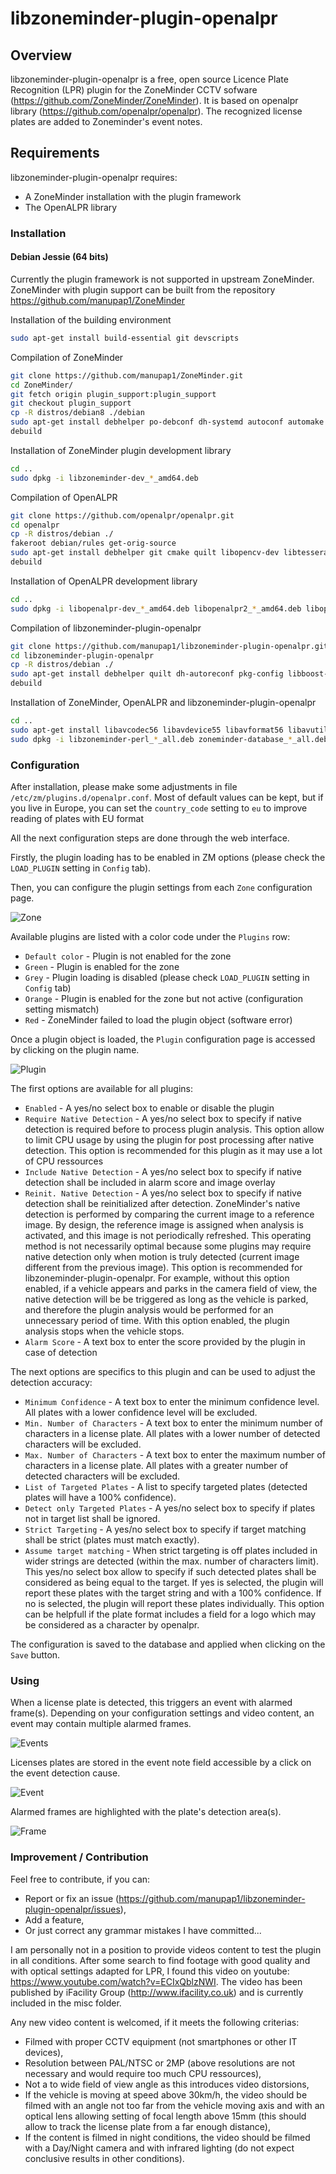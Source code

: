 libzoneminder-plugin-openalpr
=====================

## Overview

libzoneminder-plugin-openalpr is a free, open source Licence Plate Recognition (LPR) plugin for the ZoneMinder CCTV sofware (https://github.com/ZoneMinder/ZoneMinder).
It is based on openalpr library (https://github.com/openalpr/openalpr).
The recognized license plates are added to Zoneminder's event notes.

## Requirements

libzoneminder-plugin-openalpr requires:
- A ZoneMinder installation with the plugin framework
- The OpenALPR library

### Installation

#### Debian Jessie (64 bits)

Currently the plugin framework is not supported in upstream ZoneMinder.
ZoneMinder with plugin support can be built from the repository https://github.com/manupap1/ZoneMinder

Installation of the building environment
```bash
sudo apt-get install build-essential git devscripts
```
Compilation of ZoneMinder
```bash
git clone https://github.com/manupap1/ZoneMinder.git
cd ZoneMinder/
git fetch origin plugin_support:plugin_support
git checkout plugin_support
cp -R distros/debian8 ./debian
sudo apt-get install debhelper po-debconf dh-systemd autoconf automake quilt libphp-serialization-perl libgnutls28-dev libmysqlclient-dev libdbd-mysql-perl libdate-manip-perl libwww-perl libjpeg62-turbo-dev libpcre3-dev libavcodec-dev libavformat-dev libswscale-dev libavutil-dev libv4l-dev libbz2-dev libtool libsys-mmap-perl libnetpbm10-dev libavdevice-dev libdevice-serialport-perl libarchive-zip-perl libmime-lite-perl dh-autoreconf libvlccore-dev libvlc-dev libcurl4-openssl-dev libgcrypt20-dev libpolkit-gobject-1-dev libdbi-perl libnet-sftp-foreign-perl libexpect-perl libmime-tools-perl pkg-config
debuild
```
Installation of ZoneMinder plugin development library
```bash
cd ..
sudo dpkg -i libzoneminder-dev_*_amd64.deb
```
Compilation of OpenALPR
```bash
git clone https://github.com/openalpr/openalpr.git
cd openalpr
cp -R distros/debian ./
fakeroot debian/rules get-orig-source
sudo apt-get install debhelper git cmake quilt libopencv-dev libtesseract-dev libtesseract-dev libleptonica-dev liblog4cplus-dev libcurl3-dev uuid-dev
debuild
```
Installation of OpenALPR development library
```bash
cd ..
sudo dpkg -i libopenalpr-dev_*_amd64.deb libopenalpr2_*_amd64.deb libopenalpr-data_*_all.deb
```
Compilation of libzoneminder-plugin-openalpr
```bash
git clone https://github.com/manupap1/libzoneminder-plugin-openalpr.git
cd libzoneminder-plugin-openalpr
cp -R distros/debian ./
sudo apt-get install debhelper quilt dh-autoreconf pkg-config libboost-program-options1.55-dev libopencv-dev libopencv-core-dev libopencv-imgproc-dev
debuild
```
Installation of ZoneMinder, OpenALPR and libzoneminder-plugin-openalpr
```bash
cd ..
sudo apt-get install libavcodec56 libavdevice55 libavformat56 libavutil54 libbz2-1.0 libc6 libcurl3 libgcc1 libgcrypt20 libgnutls-deb0-28 libgnutls-openssl27 libjpeg62-turbo libmysqlclient18 libpcre3 libstdc++6 libswscale3 libvlc5 zlib1g debconf init-system-helpers perl libdevice-serialport-perl libimage-info-perl libjson-any-perl libsys-mmap-perl liburi-encode-perl libwww-perl libarchive-tar-perl libarchive-zip-perl libdate-manip-perl libdbi-perl libmodule-load-conditional-perl libmime-lite-perl libmime-tools-perl libnet-sftp-foreign-perl libphp-serialization-perl libav-tools rsyslog netpbm zip policykit-1 apache2 libapache2-mod-php5 php5 php5-mysql mysql-server
sudo dpkg -i libzoneminder-perl_*_all.deb zoneminder-database_*_all.deb zoneminder-core_*_amd64.deb zoneminder-ui-base_*_amd64.deb zoneminder-ui-classic_*_all.deb libopenalpr2_*_amd64.deb libopenalpr-data_*_all.deb libzoneminder-plugin-openalpr_*_amd64.deb
```

### Configuration

After installation, please make some adjustments in file `/etc/zm/plugins.d/openalpr.conf`.
Most of default values can be kept, but if you live in Europe, you can set the `country_code` setting to `eu` to improve reading of plates with EU format

All the next configuration steps are done through the web interface.

Firstly, the plugin loading has to be enabled in ZM options (please check the `LOAD_PLUGIN` setting in `Config` tab).

Then, you can configure the plugin settings from each `Zone` configuration page.

![Zone](https://github.com/manupap1/libzoneminder-plugin-openalpr/blob/master/misc/zone.png)

Available plugins are listed with a color code under the `Plugins` row:
- `Default color` - Plugin is not enabled for the zone
- `Green` - Plugin is enabled for the zone
- `Grey` - Plugin loading is disabled (please check `LOAD_PLUGIN` setting in `Config` tab)
- `Orange` - Plugin is enabled for the zone but not active (configuration setting mismatch)
- `Red` - ZoneMinder failed to load the plugin object (software error)

Once a plugin object is loaded, the `Plugin` configuration page is accessed by clicking on the plugin name.

![Plugin](https://github.com/manupap1/libzoneminder-plugin-openalpr/blob/master/misc/plugin.png)

The first options are available for all plugins:
- `Enabled` - A yes/no select box to enable or disable the plugin
- `Require Native Detection` - A yes/no select box to specify if native detection is required before to process plugin analysis. This option allow to limit CPU usage by using the plugin for post processing after native detection. This option is recommended for this plugin as it may use a lot of CPU ressources
- `Include Native Detection` - A yes/no select box to specify if native detection shall be included in alarm score and image overlay
- `Reinit. Native Detection` - A yes/no select box to specify if native detection shall be reinitialized after detection. ZoneMinder's native detection is performed by comparing the current image to a reference image. By design, the reference image is assigned when analysis is activated, and this image is not periodically refreshed. This operating method is not necessarily optimal because some plugins may require native detection only when motion is truly detected (current image different from the previous image). This option is recommended for libzoneminder-plugin-openalpr. For example, without this option enabled, if a vehicle appears and parks in the camera field of view, the native detection will be be triggered as long as the vehicle is parked, and therefore the plugin analysis would be performed for an unnecessary period of time. With this option enabled, the plugin analysis stops when the vehicle stops.
- `Alarm Score` - A text box to enter the score provided by the plugin in case of detection

The next options are specifics to this plugin and can be used to adjust the detection accuracy:
- `Minimum Confidence` - A text box to enter the minimum confidence level. All plates with a lower confidence level will be excluded.
- `Min. Number of Characters` - A text box to enter the minimum number of characters in a license plate. All plates with a lower number of detected characters will be excluded.
- `Max. Number of Characters` - A text box to enter the maximum number of characters in a license plate. All plates with a greater number of detected characters will be excluded.
- `List of Targeted Plates` - A list to specify targeted plates (detected plates will have a 100% confidence).
- `Detect only Targeted Plates` - A yes/no select box to specify if plates not in target list shall be ignored.
- `Strict Targeting` - A yes/no select box to specify if target matching shall be strict (plates must match exactly).
- `Assume target matching` - When strict targeting is off plates included in wider strings are detected (within the max. number of characters limit). This yes/no select box allow to specify if such detected plates shall be considered as being equal to the target. If yes is selected, the plugin will report these plates with the target string and with a 100% confidence. If no is selected, the plugin will report these plates individually. This option can be helpfull if the plate format includes a field for a logo which may be considered as a character by openalpr.

The configuration is saved to the database and applied when clicking on the `Save` button.

### Using

When a license plate is detected, this triggers an event with alarmed frame(s).
Depending on your configuration settings and video content, an event may contain multiple alarmed frames.

![Events](https://github.com/manupap1/libzoneminder-plugin-openalpr/blob/master/misc/events.png)

Licenses plates are stored in the event note field accessible by a click on the event detection cause.

![Event](https://github.com/manupap1/libzoneminder-plugin-openalpr/blob/master/misc/event.png)

Alarmed frames are highlighted with the plate's detection area(s).

![Frame](https://github.com/manupap1/libzoneminder-plugin-openalpr/blob/master/misc/frame.png)

### Improvement / Contribution

Feel free to contribute, if you can:
- Report or fix an issue (https://github.com/manupap1/libzoneminder-plugin-openalpr/issues),
- Add a feature,
- Or just correct any grammar mistakes I have committed...

I am personally not in a position to provide videos content to test the plugin in all conditions.
After some search to find footage with good quality and with optical settings adapted for LPR, I found this video on youtube: https://www.youtube.com/watch?v=ECIxQblzNWI.
The video has been published by iFacility Group (http://www.ifacility.co.uk) and is currently included in the misc folder.

Any new video content is welcomed, if it meets the following criterias:
- Filmed with proper CCTV equipment (not smartphones or other IT devices),
- Resolution between PAL/NTSC or 2MP (above resolutions are not necessary and would require too much CPU ressources),
- Not a to wide field of view angle as this introduces video distorsions,
- If the vehicle is moving at speed above 30km/h, the video should be filmed with an angle not too far from the vehicle moving axis and with an optical lens allowing setting of focal length above 15mm (this should allow to track the license plate from a far enough distance),
- If the content is filmed in night conditions, the video should be filmed with a Day/Night camera and with infrared lighting (do not expect conclusive results in other conditions).
